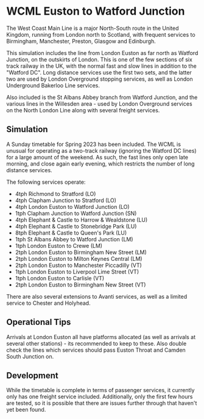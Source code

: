 # WCML Euston to Watford Junction

The West Coast Main Line is a major North-South route in the United Kingdom, running from London north to Scotland, with frequent services to Birmingham, Manchester, Preston, Glasgow and Edinburgh.

This simulation includes the line from London Euston as far north as Watford Junction, on the outskirts of London. This is one of the few sections of six track railway in the UK, with the normal fast and slow lines in addition to the "Watford DC". Long distance services use the first two sets, and the latter two are used by London Overground stopping services, as well as London Underground Bakerloo Line services.

Also included is the St Albans Abbey branch from Watford Junction, and the various lines in the Willesden area - used by London Overground services on the North London Line along with several freight services.

## Simulation

A Sunday timetable for Spring 2023 has been included. The WCML is unusual for operating as a two-track railway (ignoring the Watford DC lines) for a large amount of the weekend. As such, the fast lines only open late morning, and close again early evening, which restricts the number of long distance services.

The following services operate:
- 4tph Richmond to Stratford (LO)
- 4tph Clapham Junction to Stratford (LO)
- 4tph London Euston to Watford Junction (LO)
- 1tph Clapham Junction to Watford Junction (SN)
- 4tph Elephant & Castle to Harrow & Wealdstone (LU)
- 4tph Elephant & Castle to Stonebridge Park (LU)
- 8tph Elephant & Castle to Queen's Park (LU)
- 1tph St Albans Abbey to Watford Junction (LM)
- 1tph London Euston to Crewe (LM)
- 2tph London Euston to Birmingham New Street (LM)
- 2tph London Euston to Milton Keynes Central (LM)
- 2tph London Euston to Manchester Piccadilly (VT)
- 1tph London Euston to Liverpool Lime Street (VT)
- 1tph London Euston to Carlisle (VT)
- 2tph London Euston to Birmingham New Street (VT)

There are also several extensions to Avanti services, as well as a limited service to Chester and Holyhead.

## Operational Tips

Arrivals at London Euston all have platforms allocated (as well as arrivals at several other stations) - its recommended to keep to these. Also double check the lines which services should pass Euston Throat and Camden South Junction on.

## Development

While the timetable is complete in terms of passenger services, it currently only has one freight service included. Additionally, only the first few hours are tested, so it is possible that there are issues further through that haven't yet been found.